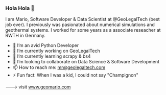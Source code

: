 ### Hola Hola 👋

I am Mario, Software Developer & Data Scientist at @GeoLegalTech (best job ever). I previously was pasionated about numerical simulations and geothermal systems.
I worked for some years as a associate reseacher at RWTH in Germany. 

- 🐍 I’m an avid Python Developer
- 🔭 I’m currently working on GeoLegalTech
- 🌱 I’m currently learning scrapy & bs4
- 👯 I’m looking to collaborate on Data Science & Software Development
- 📫 How to reach me: mr@geolegaltech.com
- ⚡ Fun fact: When I was a kid, I could not say "Champignon"


---> visit www.geomario.com

